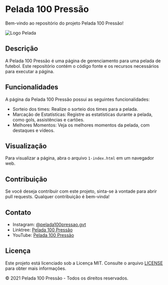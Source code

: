 # Pelada 100 Pressão

Bem-vindo ao repositório do projeto Pelada 100 Pressão!

![Logo Pelada](https://lh3.googleusercontent.com/pw/AJFCJaU3yQxPwdYFJaHg2Enw9AzSZtj7MJyLsTyM8IHq04d0eeJxULdS6q78P-C-5cU19_F5lycC93yoQWgdrdPUUwVsUqWXev3nlAK8Wos9vAWA3lKNn7JuDyQ3iNw2V1zrI1zOprDHcy1m-T3Fc_uBwU7Tr6zh75yeHc6oPJRcGIGRzn2CQfC3k4SxnJDJkUWW2cfcUFpRFeUQVTfBQpjNXbffLNSflE_44-xKo4j8jXiwKVvoeR0zp-8Xi7ImQ_kJcsvqlzMPPPw3bTPdFgiOW6ZFFpphxRKmFGTg6q8jVPr4IwPpPs5tfVtRQCPL3eSZw3dYkQSftsTvim8lkPcMinaTbEOQpkri5tsFKPCe_jxvaWJUYfF6zQuKs1TZY8vmGMNUpH0Z7kuMQ8JHi7INUNCbqtgCcU940ZvZtNxPIgkz2DJwf48kdCo9-VS87z7W7wquegQmpsdLnWJ3wh0b0X2VcUH7H6G-AOeYesABb8Yxpqu1ePEJb4yt2QX0gyiNSP5Oc56amtF5llSoecr2joUTQ8s89M3jPmew5iM453NpZlU-zfZ_QHNTw4cROoKQRwnjT88X0GGHlTeOgVPxsHzPiP_VBNDVkar3I0FJ38pd1JrRjZjoZWXnR-avd6Hfxe_JwNtsaKu3YdY8qbieyGM11XTe3QFkjbLfuluZm_-Z79WQ7nddIrOu4aQ1WVxQKlzVci2v-F5O_3F5JndyrblsJGA2x34x5-2u-k0gWzDM_0bqr2rnNTusEh0Q6WqluiSpp45jK4QfTUCEr8295EDcR0f4iJzJLRMEG3K31CA1s3HqpphRGHWzp9ieVYK0mvJKp4ACgS65xOaSRXvXvKe4kmYi2GpFgGOOORSKAQuTY-JWOe9Vdd04UxEYvNy5cz5UwVoJvQRKwAnf0LIUsN2N=w500-h500-s-no?authuser=0)


## Descrição

A Pelada 100 Pressão é uma página de gerenciamento para uma pelada de futebol. Este repositório contém o código fonte e os recursos necessários para executar a página.

## Funcionalidades

A página da Pelada 100 Pressão possui as seguintes funcionalidades:

- Sorteio dos times: Realize o sorteio dos times para a pelada.
- Marcação de Estatísticas: Registre as estatísticas durante a pelada, como gols, assistências e cartões.
- Melhores Momentos: Veja os melhores momentos da pelada, com destaques e vídeos.

## Visualização

Para visualizar a página, abra o arquivo `1-index.html` em um navegador web.

## Contribuição

Se você deseja contribuir com este projeto, sinta-se à vontade para abrir pull requests. Qualquer contribuição é bem-vinda!

## Contato

- Instagram: [@pelada100pressao.gvt](https://www.instagram.com/pelada100pressao.gvt)
- Linktree: [Pelada 100 Pressão](https://linktr.ee/pelada100pressao)
- YouTube: [Pelada 100 Pressão](https://www.youtube.com/@pelada100pressao)

## Licença

Este projeto está licenciado sob a Licença MIT. Consulte o arquivo [LICENSE](./LICENSE) para obter mais informações.

&copy; 2021 Pelada 100 Pressão - Todos os direitos reservados.
